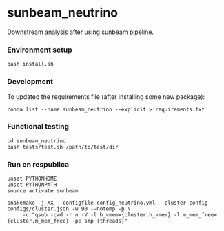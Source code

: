 # sunbeam_neutrino
Downstream analysis after using sunbeam pipeline.

### Environment setup

```
bash install.sh
```

### Development

To updated the requirements file (after installing some new package):
```
conda list --name sunbeam_neutrino --explicit > requirements.txt
```

### Functional testing

```
cd sunbeam_neutrino
bash tests/test.sh /path/to/test/dir
```

### Run on respublica

```
unset PYTHONHOME
unset PYTHONPATH
source activate sunbeam

snakemake -j XX --configfile config_neutrino.yml --cluster-config configs/cluster.json -w 90 --notemp -p \
     -c "qsub -cwd -r n -V -l h_vmem={cluster.h_vmem} -l m_mem_free={cluster.m_mem_free} -pe smp {threads}"
```
